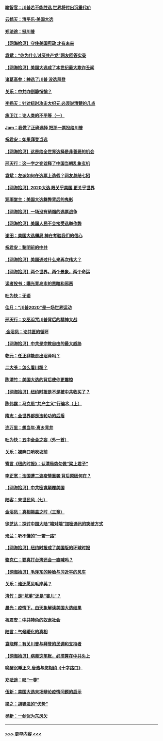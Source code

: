 #### [喻智官：川普若不能胜选 世界将付出沉重代价](../pages/nsc993/n12541352.md?t=11121102) 
#### [云鹤天：清平乐‧美国大选](../pages/nsc993/n12540916.md?t=11121102) 
#### [郑法途：挺川普](../pages/nsc993/n12540898.md?t=11121102) 
#### [【网海拾贝】守住美国宪政 才有未来](../pages/nsc993/n12540423.md?t=11121102) 
#### [袁斌：“你为什么讨厌共产党”网友回答实录](../pages/nsc993/n12540208.md?t=11121102) 
#### [【网海拾贝】美国大选成了本世纪最大欺诈丑闻](../pages/nsc993/n12538029.md?t=11121102) 
#### [诸葛高参：神选了川普 没选拜登](../pages/nsc993/n12537664.md?t=11121102) 
#### [关乐：中共咋倒静悄悄？](../pages/nsc993/n12537615.md?t=11121102) 
#### [李扬天：针对纽时攻击大纪元 必须说清楚的几点](../pages/nsc993/n12536001.md?t=11121102) 
#### [施卫江：论人类的不平等（一）](../pages/nsc993/n12535700.md?t=11121102) 
#### [Jam：我做了正确选择 把那一票投给川普](../pages/nsc993/n12535743.md?t=11121102) 
#### [祝君安：如果拜登当选](../pages/nsc993/n12535726.md?t=11121102) 
#### [【网海拾贝】这是给全世界选择是非善恶的机会](../pages/nsc993/n12535061.md?t=11121102) 
#### [邢天行：这一字之变诠释了中国当朝乱象玄机](../pages/nsc993/n12533446.md?t=11121102) 
#### [袁斌：左派如何在选票上造假？网友总结七招](../pages/nsc993/n12533180.md?t=11121102) 
#### [【网海拾贝】2020大选 既关乎美国 更关乎世界](../pages/nsc993/n12533161.md?t=11121102) 
#### [观雨堂主：美国大选舞弊背后的鬼影](../pages/nsc993/n12533153.md?t=11121102) 
#### [【网海拾贝】一场没有硝烟的选票战争](../pages/nsc993/n12531883.md?t=11121102) 
#### [【网海拾贝】美国人民不会接受选举作弊](../pages/nsc993/n12528850.md?t=11121102) 
#### [谢田：美国大选僵局 神在考验我们的信心](../pages/nsc993/n12527932.md?t=11121102) 
#### [祝君安：黎明前的中共](../pages/nsc993/n12524071.md?t=11121102) 
#### [【网海拾贝】美国通过什么来再次伟大？](../pages/nsc993/n12523844.md?t=11121102) 
#### [【网海拾贝】两个世界，两个景象，两个命运](../pages/nsc993/n12521419.md?t=11121102) 
#### [读者投书：曝光青岛市的黑暗和邪恶](../pages/nsc993/n12520988.md?t=11121102) 
#### [吐为快：无语](../pages/nsc993/n12518588.md?t=11121102) 
#### [佳月：“川普2020”是一场世界运动](../pages/nsc993/n12518581.md?t=11121102) 
#### [邢天行：女巫诅咒川普背后的精神大战](../pages/nsc993/n12517257.md?t=11121102) 
#### [ 金浴凤：论共匪的循环](../pages/nsc993/n12517133.md?t=11121102) 
#### [【网海拾贝】中共是宗教自由的最大威胁](../pages/nsc993/n12516879.md?t=11121102) 
#### [乾元：任正非能走出沼泽吗？](../pages/nsc993/n12515831.md?t=11121102) 
#### [二大爷：怎么看川粉？](../pages/nsc993/n12515820.md?t=11121102) 
#### [陈清竹：美国大选的背后使你更震惊](../pages/nsc993/n12515589.md?t=11121102) 
#### [【网海拾贝】纽约时报是不是被中共收买了？](../pages/nsc993/n12515122.md?t=11121102) 
#### [陈伟霆：马克思“共产主义”行骗术（上）](../pages/nsc993/n12510217.md?t=11121102) 
#### [隋志：全世界都是法轮功的后盾](../pages/nsc993/n12510636.md?t=11121102) 
#### [连万里：想当年‧离乡背井](../pages/nsc993/n12510623.md?t=11121102) 
#### [吐为快：五中全会之妄（外一首）](../pages/nsc993/n12510470.md?t=11121102) 
#### [关乐：裸奔口哨吹坟前](../pages/nsc993/n12510403.md?t=11121102) 
#### [寄言《纽约时报》：认清局势勿做“梁上君子”](../pages/nsc993/n12510042.md?t=11121102) 
#### [李正宽：法国遭二波疫情重袭 背后原因何在？](../pages/nsc993/n12509971.md?t=11121102) 
#### [【网海拾贝】中共密谋颠覆美国](../pages/nsc993/n12509816.md?t=11121102) 
#### [陆客：末世民风（七）](../pages/nsc993/n12507822.md?t=11121102) 
#### [金浴凤：真相揭盖之时（三章）](../pages/nsc993/n12507804.md?t=11121102) 
#### [徐芝达：探讨中国大陆“端对端”加密通讯的突破方式](../pages/nsc993/n12507682.md?t=11121102) 
#### [玲兰：听不懂的“一带一路”](../pages/nsc993/n12507669.md?t=11121102) 
#### [【网海拾贝】纽约时报成了美国版的环球时报](../pages/nsc993/n12507053.md?t=11121102) 
#### [骆克仁：要真打台湾还会一直喊吗？](../pages/nsc993/n12506843.md?t=11121102) 
#### [【网海拾贝】毛泽东的肿脸与习近平的风车](../pages/nsc993/n12504537.md?t=11121102) 
#### [关乐：谁还愿见毛岸英？](../pages/nsc993/n12503866.md?t=11121102) 
#### [清竹：是“坑爹”还是“害儿”？](../pages/nsc993/n12503034.md?t=11121102) 
#### [晨光：疫情下，由天象解读美国大选结果](../pages/nsc993/n12502536.md?t=11121102) 
#### [祝君安：中共特色的奴隶社会](../pages/nsc993/n12501529.md?t=11121102) 
#### [陆言：气候暖化的真相](../pages/nsc993/n12501183.md?t=11121102) 
#### [袁晓辉：有关川普与拜登的民调和支持者](../pages/nsc993/n12500433.md?t=11121102) 
#### [【网海拾贝】病毒这笔账，必须算在中共头上](../pages/nsc993/n12500320.md?t=11121102) 
#### [唤醒沉睡正义 唐浩与您相约《十字路口》](../pages/nsc993/n12497980.md?t=11121102) 
#### [郑法途：叹“一尊”](../pages/nsc993/n12498837.md?t=11121102) 
#### [伍新：美国大选末场辩论疫情问题的启示](../pages/nsc993/n12498829.md?t=11121102) 
#### [梁之：胡锡进的“优势”](../pages/nsc993/n12498780.md?t=11121102) 
#### [吴新：一剑似为东风欠](../pages/nsc993/n12498772.md?t=11121102) 

----
#### [ >>> 更早内容 <<< ](../indexes/nsc993-earlier.md)
